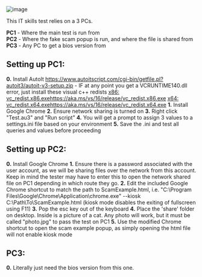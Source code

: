 ![image](https://github.com/user-attachments/assets/ab4f5941-cf5a-4563-a73b-6c07a56c022e)

This IT skills test relies on a 3 PCs.

**PC1** - Where the main test is run from  
**PC2** - Where the fake scam popup is run, and where the file is shared from  
**PC3** - Any PC to get a bios version from  

## Setting up PC1:
**0.** Install AutoIt https://www.autoitscript.com/cgi-bin/getfile.pl?autoit3/autoit-v3-setup.zip
    - IF at any point you get a VCRUNTIME140.dll error, just install these visual c++ redists 
        [x86: vc_redist.x86.exehttps://aka.ms/vs/16/release/vc_redist.x86.exe](https://aka.ms/vs/16/release/vc_redist.x86.exe)
        [x64: vc_redist.x64.exehttps://aka.ms/vs/16/release/vc_redist.x64.exe](https://aka.ms/vs/16/release/vc_redist.x64.exe)
**1.** Install Google Chrome
**2.** Ensure network sharing is turned on
**3.** Right click "Test.au3" and "Run script"
**4.** You will get a prompt to assign 3 values to a settings.ini file based on your environment
**5.** Save the .ini and test all queries and values before proceeding

## Setting up PC2:
**0.** Install Google Chrome
**1.** Ensure there is a password associated with the user account, as we will be sharing files over the network from this account. Keep in mind the tester may have to enter this to open the network shared file on PC1 depending in which route they go.
**2.** Edit the included Google Chrome shortcut to match the path to ScamExample.html, i.e. "C:\Program Files\Google\Chrome\Application\chrome.exe" --kiosk C:\Path\To\ScamExample.html
   (kiosk mode disables the exiting of fullscreen using F11)
**3.** Pop the esc key out of the keyboard
**4.** Place the 'share' folder on desktop. Inside is a picture of a cat. Any photo will work, but it must be called "photo.jpg" to pass the test on PC1
**5.** Use the modified Chrome shortcut to open the scam example popup, as simply opening the html file will not enable kiosk mode

## PC3:
**0.** Literally just need the bios version from this one. 
      
        
